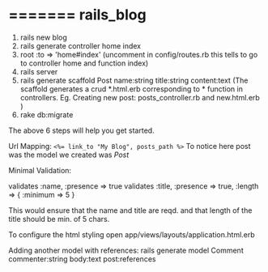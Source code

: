 =======
rails_blog
==========
1. rails new blog
2. rails generate controller home index
3. root :to => 'home#index' (uncomment in config/routes.rb this tells to go to
controller home and function index)
4. rails server
5. rails generate scaffold Post name:string title:string content:text  (The scaffold generates a crud *.html.erb corresponding to * function in
controllers. Eg. Creating new post: posts_controller.rb and new.html.erb
)
6. rake db:migrate

The above 6 steps will help you get started. 

Url Mapping:
`<%= link_to "My Blog", posts_path %>`
To notice here post was the model we created was *Post*


Minimal Validation:

validates :name,  :presence => true
validates :title, :presence => true,
                  :length => { :minimum => 5 }

This would ensure that the name and title are reqd. and that length of
the title should be min. of 5 chars. 

To configure the html styling open
app/views/layouts/application.html.erb

Adding another model with references: rails generate model Comment commenter:string body:text post:references
